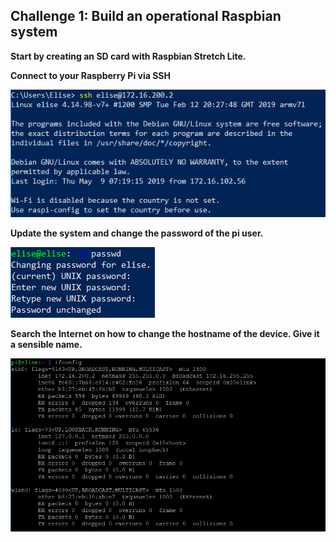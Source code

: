 ## Challenge 1: Build an operational Raspbian system

**Start by creating an SD card with Raspbian Stretch Lite.**

**Connect to your Raspberry Pi via SSH**

![SSH-Connectie](./img/ssh.png)

**Update the system and change the password of the pi user.**

![Change-Password](./img/password.png)

**Search the Internet on how to change the hostname of the device. Give it a sensible name.**



![ifconfig](./img/ifconfig.png)
